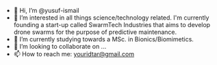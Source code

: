 - 👋 Hi, I’m @yusuf-ismail
- 👀 I’m interested in all things science/technology related. I'm currently founding a start-up called SwarmTech Industries that aims to develop drone swarms for the purpose of predictive maintenance.
- 🌱 I’m currently studying towards a MSc. in Bionics/Biomimetics.
- 💞️ I’m looking to collaborate on ...
- 📫 How to reach me: youridtar@gmail.com

<!---
yusuf-ismail/yusuf-ismail is a ✨ special ✨ repository because its `README.md` (this file) appears on your GitHub profile.
You can click the Preview link to take a look at your changes.
--->

